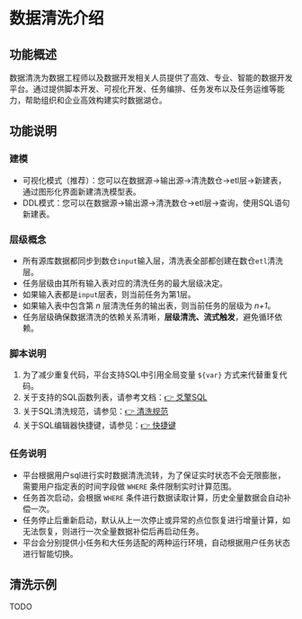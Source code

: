 # 数据清洗介绍

## 功能概述
 数据清洗为数据工程师以及数据开发相关人员提供了高效、专业、智能的数据开发平台。通过提供脚本开发、可视化开发、任务编排、任务发布以及任务运维等能力，帮助组织和企业高效构建实时数据湖仓。

## 功能说明
### 建模
- 可视化模式（推荐）：您可以在数据源->输出源->清洗数仓->etl层->新建表，通过图形化界面新建清洗模型表。  
- DDL模式：您可以在数据源->输出源->清洗数仓->etl层->查询，使用SQL语句新建表。

### 层级概念
- 所有源库数据都同步到数仓`input`输入层，清洗表全部都创建在数仓`etl`清洗层。
- 任务层级由其所有输入表对应的清洗任务的最大层级决定。  
- 如果输入表都是`input`层表，则当前任务为第1层。  
- 如果输入表中包含第 *n* 层清洗任务的输出表，则当前任务的层级为 *n+1*。
- 任务层级确保数据清洗的依赖关系清晰，**层级清洗、流式触发**，避免循环依赖。

### 脚本说明
1. 为了减少重复代码，平台支持SQL中引用全局变量 `${var}` 方式来代替重复代码。  
2. 关于支持的SQL函数列表，请参考文档：[👉 爻擎SQL](爻擎SQL.md)  
3. 关于SQL清洗规范，请参见：[👉 清洗规范](清洗规范.md)  
4. 关于SQL编辑器快捷键，请参见：[👉 快捷键](快捷键.md)  

### 任务说明
- 平台根据用户sql进行实时数据清洗流转，为了保证实时状态不会无限膨胀，需要用户指定表的时间字段做 `WHERE` 条件限制实时计算范围。
- 任务首次启动，会根据 `WHERE` 条件进行数据读取计算，历史全量数据会自动补偿一次。
- 任务停止后重新启动，默认从上一次停止或异常的点位恢复进行增量计算，如无法恢复，则进行一次全量数据补偿后再启动任务。
- 平台会分别提供小任务和大任务适配的两种运行环境，自动根据用户任务状态进行智能切换。

## 清洗示例
TODO 
